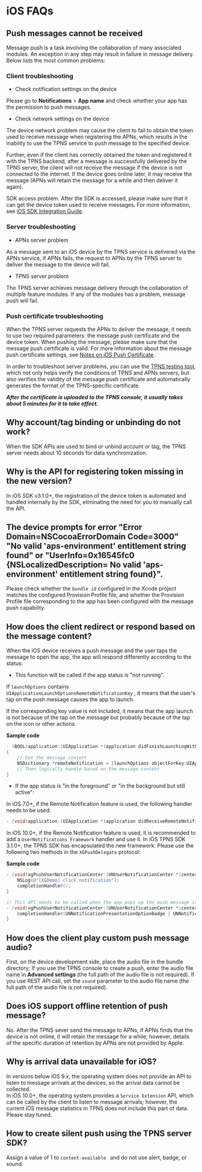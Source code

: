 # iOS FAQs

## Push messages cannot be received

Message push is a task involving the collaboration of many associated modules. An exception in any step may result in failure in message delivery. Below lists the most common problems:

### Client troubleshooting

- Check notification settings on the device


Please go to **Notifications** > **App name** and check whether your app has the permission to push messages.

- Check network settings on the device


The device network problem may cause the client to fail to obtain the token used to receive message when registering the APNs, which results in the inability to use the TPNS service to push message to the specified device.

Further, even if the client has correctly obtained the token and registered it with the TPNS backend, after a message is successfully delivered by the TPNS server, the client will not receive the message if the device is not connected to the internet. If the device goes online later, it may receive the message (APNs will retain the message for a while and then deliver it again).

SDK access problem. After the SDK is accessed, please make sure that it can get the device token used to receive messages. For more information, see [iOS SDK Integration Guide](/ios_access/ios-sdk-ji-cheng-zhi-nan.md ).



### Server troubleshooting

- APNs server problem

As a message sent to an iOS device by the TPNS service is delivered via the APNs service, if APNs fails, the request to APNs by the TPNS server to deliver the message to the device will fail.

- TPNS server problem

The TPNS server achieves message delivery through the collaboration of multiple feature modules. If any of the modules has a problem, message push will fail.



### Push certificate troubleshooting

When the TPNS server requests the APNs to deliver the message, it needs to use two required parameters: the message push certificate and the device token. When pushing the message, please make sure that the message push certificate is valid. For more information about the message push certificate settings, see [Notes on iOS Push Certificate](/ios_access/ios-tui-song-zheng-shu-shuo-ming.md).

In order to troubleshoot server problems, you can use the [TPNS testing tool](http://xg.qq.com/pigeon_v2/resource/sdk/XGPushTool.zip), which not only helps verify the conditions of TPNS and APNs servers, but also verifies the validity of the message push certificate and automatically generates the format of the TPNS-specific certificate.

***After the certificate is uploaded to the TPNS console, it usually takes about 5 minutes for it to take effect.***



## Why account/tag binding or unbinding do not work?

When the SDK APIs are used to bind or unbind account or tag, the TPNS server needs about 10 seconds for data synchronization.



## Why is the API for registering token missing in the new version?

In iOS SDK v3.1.0+, the registration of the device token is automated and handled internally by the SDK, eliminating the need for you to manually call the API.







## The device prompts for error "Error Domain=NSCocoaErrorDomain Code=3000" "No valid 'aps-environment' entitlement string found" or "UserInfo=0x16545fc0 {NSLocalizedDescription= No valid 'aps-environment' entitlement string found}".

Please check whether the ```bundle id``` configured in the Xcode project matches the configured Provision Profile file, and whether the Provision Profile file corresponding to the app has been configured with the message push capability.



## How does the client redirect or respond based on the message content?

When the iOS device receives a push message and the user taps the message to open the app, the app will respond differently according to the status:

- This function will be called if the app status is "not running".


If  ```launchOptions``` contains ```UIApplicationLaunchOptionsRemoteNotificationKey``` , it means that the user's tap on the push message causes the app to launch.

If the corresponding key value is not included, it means that the app launch is not because of the tap on the message but probably because of the tap on the icon or other actions.

**Sample code**

```objective-c
- (BOOL)application:(UIApplication *)application didFinishLaunchingWithOptions:(NSDictionary *)launchOptions 
{
    // Get the message content
    NSDictionary *remoteNotification = [launchOptions objectForKey:UIApplicationLaunchOptionsRemoteNotificationKey];
    // Then logically handle based on the message content
}

```

- If the app status is "in the foreground" or "in the background but still active":


In iOS 7.0+, if the Remote Notification feature is used, the following handler needs to be used:

```objective-c
- (void)application:(UIApplication *)application didReceiveRemoteNotification:(NSDictionary *)userInfo fetchCompletionHandler:(void (^)(UIBackgroundFetchResult))completionHandler;
```



In iOS 10.0+, if the Remote Notification feature is used, it is recommended to add a ```UserNotifications Framework``` handler and use it. In iOS TPNS SDK 3.1.0+, the TPNS SDK has encapsulated the new framework. Please use the following two methods in the ```XGPushDelegate``` protocol:

**Sample code**

```objective-c
- (void)xgPushUserNotificationCenter:(UNUserNotificationCenter *)center didReceiveNotificationResponse:(UNNotificationResponse *)response withCompletionHandler:(void (^)(void))completionHandler {
	NSLog(@"[XGDemo] click notification");
	completionHandler();
}

// This API needs to be called when the app pops up the push message in the foreground
- (void)xgPushUserNotificationCenter:(UNUserNotificationCenter *)center willPresentNotification:(UNNotification *)notification withCompletionHandler:(void (^)(UNNotificationPresentationOptions))completionHandler {
	completionHandler(UNNotificationPresentationOptionBadge | UNNotificationPresentationOptionSound | UNNotificationPresentationOptionAlert);
}
```



## How does the client play custom push message audio?

First, on the device development side, place the audio file in the bundle directory;
If you use the TPNS console to create a push, enter the audio file name in **Advanced settings** (the full path of the audio file is not required).
If you use REST API call, set the ```sound``` parameter to the audio file name (the full path of the audio file is not required).



## Does iOS support offline retention of push message? 

No. After the TPNS sever send the message to APNs, if APNs finds that the device is not online, it will retain the message for a while; however, details of the specific duration of retention by APNs are not provided by Apple.



## Why is arrival data unavailable for iOS?

In versions below iOS 9.x, the operating system does not provide an API to listen to message arrivals at the devices, so the arrival data cannot be collected.  
In iOS 10.0+, the operating system provides a ```Service Extension``` API, which can be called by the client to listen to message arrivals; however, the current iOS message statistics in TPNS does not include this part of data. Please stay tuned.



## How to create silent push using the TPNS server SDK?

Assign a value of 1 to ```content-available ``` and do not use alert, badge, or sound.
